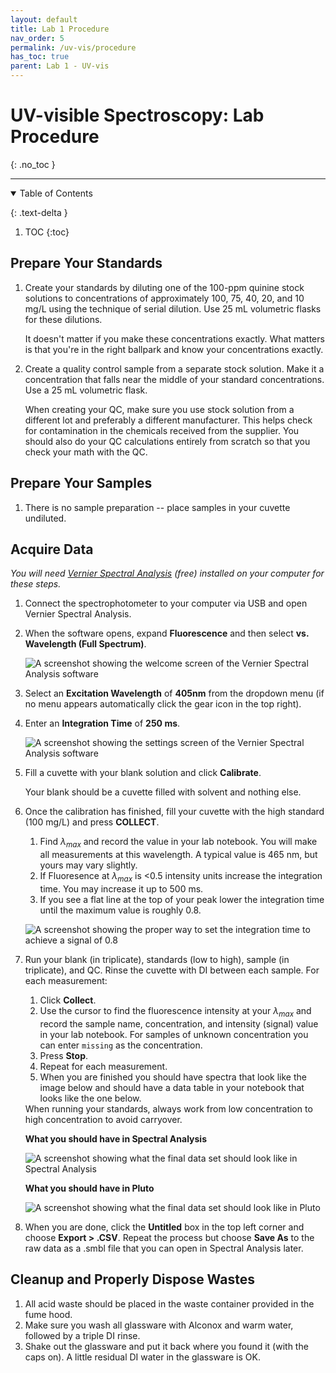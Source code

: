 ```yaml
---
layout: default
title: Lab 1 Procedure
nav_order: 5
permalink: /uv-vis/procedure
has_toc: true
parent: Lab 1 - UV-vis
---
```


# UV-visible Spectroscopy: Lab Procedure
{: .no_toc  }

----

<details open markdown="block">
  <summary>
  Table of Contents
  </summary>

  {: .text-delta }
1. TOC
{:toc}
</details>

## Prepare Your Standards

1. Create your standards by diluting one of the 100-ppm quinine stock solutions to concentrations of approximately 100, 75, 40, 20, and 10 mg/L using the technique of serial dilution.  Use 25 mL volumetric flasks for these dilutions.

   <div class = "tip">It doesn't matter if you make these concentrations exactly.  What matters is that you're in the right ballpark and know your concentrations exactly.</div>

1. Create a quality control sample from a separate stock solution.  Make it a concentration that falls near the middle of your standard concentrations.  Use a 25 mL volumetric flask.

    <div class = "tip">When creating your QC, make sure you use stock solution from a different lot and preferably a different manufacturer.  This helps check for contamination in the chemicals received from the supplier.  You should also do your QC calculations entirely from scratch so that you check your math with the QC.</div>

## Prepare Your Samples

1. There is no sample preparation -- place samples in your cuvette undiluted.

## Acquire Data

*You will need [Vernier Spectral Analysis](https://www.vernier.com/product/spectral-analysis/) (free) installed on your computer for these steps.*

1. Connect the spectrophotometer to your computer via USB and open Vernier Spectral Analysis.  

1. When the software opens, expand **Fluorescence** and then select **vs. Wavelength (Full Spectrum)**.

    ![A screenshot showing the welcome screen of the Vernier Spectral Analysis software]({{site.url}}/assets/images/lab-2/spectral-analysis-welcome.png)

1. Select an **Excitation Wavelength** of **405nm** from the dropdown menu (if no menu appears automatically click the gear icon in the top right).  

1. Enter an **Integration Time** of **250 ms**.
    
    ![A screenshot showing the settings screen of the Vernier Spectral Analysis software]({{site.url}}/assets/images/lab-2/spectral-analysis-settings.png)

1. Fill a cuvette with your blank solution and click **Calibrate**.

   <div class = "tip">Your blank should be a cuvette filled with solvent and nothing else.</div>
   
1. Once the calibration has finished, fill your cuvette with the high standard (100 mg/L) and press **COLLECT**.
        
    1. Find $\lambda_{max}$ and record the value in your lab notebook.  You will make all measurements at this wavelength.  A typical value is 465 nm, but yours may vary slightly.
    1. If Fluoresence at $\lambda_{max}$ is <0.5 intensity units increase the integration time.  You may increase it up to 500 ms.
    1. If you see a flat line at the top of your peak lower the integration time until the maximum value is roughly 0.8.
    
    ![A screenshot showing the proper way to set the integration time to achieve a signal of 0.8]({{site.url}}/assets/images/lab-2/integration-settings.png)
    
1. Run your blank (in triplicate), standards (low to high), sample (in triplicate), and QC.  Rinse the cuvette with DI between each sample.  For each measurement:

    1. Click **Collect**.
    1. Use the cursor to find the fluorescence intensity at your $\lambda_{max}$ and record the sample name, concentration, and intensity (signal) value in your lab notebook.  For samples of unknown concentration you can enter `missing` as the concentration.
    1. Press **Stop**.
    1. Repeat for each measurement.
    1. When you are finished you should have spectra that look like the image below and should have a data table in your notebook that looks like the one below.

   <div class = "tip">When running your standards, always work from low concentration to high concentration to avoid carryover.</div>

   **What you should have in Spectral Analysis**
   
   ![A screenshot showing what the final data set should look like in Spectral Analysis]({{site.url}}/assets/images/lab-2/final-spectra.png)
   
   **What you should have in Pluto**
      
   ![A screenshot showing what the final data set should look like in Pluto]({{site.url}}/assets/images/lab-2/data-table-format.png)
   
1. When you are done, click the **Untitled** box in the top left corner and choose **Export > .CSV**.  Repeat the process but choose **Save As** to the raw data as a .smbl file that you can open in Spectral Analysis later.

## Cleanup and Properly Dispose Wastes

1. All acid waste should be placed in the waste container provided in the fume hood.
1. Make sure you wash all glassware with Alconox and warm water, followed by a triple DI rinse.
1. Shake out the glassware and put it back where you found it (with the caps on).  A little residual DI water in the glassware is OK.  
